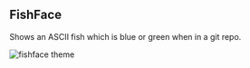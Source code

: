 ## FishFace

Shows an ASCII fish which is blue or green when in a git repo.

![fishface theme](https://https://f.cloud.github.com/assets/66143/1224622/ec9660d8-2750-11e3-9c96-cb7a5a69eada.png)
